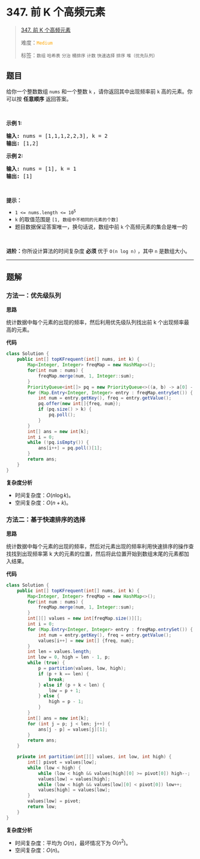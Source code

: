 # 347. 前 K 个高频元素

> [347. 前 K 个高频元素](https://leetcode.cn/problems/top-k-frequent-elements/)
>
> 难度：<font color=orange>`Medium`</font>
>
> 标签：`数组` `哈希表` `分治` `桶排序` `计数` `快速选择` `排序` `堆（优先队列）`

## 题目

<p>给你一个整数数组 <code>nums</code> 和一个整数 <code>k</code> ，请你返回其中出现频率前 <code>k</code> 高的元素。你可以按 <strong>任意顺序</strong> 返回答案。</p>

<p> </p>

<p><strong>示例 1:</strong></p>

<pre>
<strong>输入: </strong>nums = [1,1,1,2,2,3], k = 2
<strong>输出: </strong>[1,2]
</pre>

<p><strong>示例 2:</strong></p>

<pre>
<strong>输入: </strong>nums = [1], k = 1
<strong>输出: </strong>[1]</pre>

<p> </p>

<p><strong>提示：</strong></p>

<ul>
	<li><code>1 <= nums.length <= 10<sup>5</sup></code></li>
	<li><code>k</code> 的取值范围是 <code>[1, 数组中不相同的元素的个数]</code></li>
	<li>题目数据保证答案唯一，换句话说，数组中前 <code>k</code> 个高频元素的集合是唯一的</li>
</ul>

<p> </p>

<p><strong>进阶：</strong>你所设计算法的时间复杂度 <strong>必须</strong> 优于 <code>O(n log n)</code> ，其中 <code>n</code><em> </em>是数组大小。</p>


--------------------

## 题解

### 方法一：优先级队列

**思路**

统计数据中每个元素的出现的频率，然后利用优先级队列找出前 k 个出现频率最高的元素。

**代码**

```java
class Solution {
    public int[] topKFrequent(int[] nums, int k) {
        Map<Integer, Integer> freqMap = new HashMap<>();
        for(int num : nums) {
            freqMap.merge(num, 1, Integer::sum);
        }
        PriorityQueue<int[]> pq = new PriorityQueue<>((a, b) -> a[0] - b[0]);
        for (Map.Entry<Integer, Integer> entry : freqMap.entrySet()) {
            int num = entry.getKey(), freq = entry.getValue();
            pq.offer(new int[]{freq, num});
            if (pq.size() > k) {
                pq.poll();
            }
        }
        int[] ans = new int[k];
        int i = 0;
        while (!pq.isEmpty()) {
            ans[i++] = pq.poll()[1];
        }
        return ans;
    }
}
```

**复杂度分析**

- 时间复杂度：$O(n \log k)$。
- 空间复杂度：$O(n + k)$。

### 方法二：基于快速排序的选择

**思路**

统计数据中每个元素的出现的频率，然后对元素出现的频率利用快速排序的操作查找找到出现频率第 k 大的元素的位置，然后将此位置开始到数组末尾的元素都加入结果。

**代码**

```java
class Solution {
    public int[] topKFrequent(int[] nums, int k) {
        Map<Integer, Integer> freqMap = new HashMap<>();
        for(int num : nums) {
            freqMap.merge(num, 1, Integer::sum);
        }
        int[][] values = new int[freqMap.size()][];
        int i = 0;
        for (Map.Entry<Integer, Integer> entry : freqMap.entrySet()) {
            int num = entry.getKey(), freq = entry.getValue();
            values[i++] = new int[] {freq, num};
        }
        int len = values.length;
        int low = 0, high = len - 1, p;
        while (true) {
            p = partition(values, low, high);
            if (p + k == len) {
                break;
            } else if (p + k < len) {
                low = p + 1;
            } else {
                high = p - 1;
            }
        }
        int[] ans = new int[k];
        for (int j = p; j < len; j++) {
            ans[j - p] = values[j][1];
        }
        return ans;
    }

    private int partition(int[][] values, int low, int high) {
        int[] pivot = values[low];
        while (low < high) {
            while (low < high && values[high][0] >= pivot[0]) high--;
            values[low] = values[high];
            while (low < high && values[low][0] < pivot[0]) low++;
            values[high] = values[low];
        }
        values[low] = pivot;
        return low;
    }
}
```

**复杂度分析**

- 时间复杂度：平均为 $O(n)$，最坏情况下为 $O(n^2)$。
- 空间复杂度：$O(n)$。


